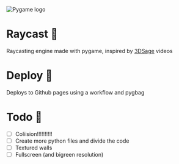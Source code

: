 ![Pygame logo](https://avatars.githubusercontent.com/u/106067362?s=280&v=4 "pygame logo")

# Raycast 📝
Raycasting engine made with pygame, inspired by [3DSage](https://www.youtube.com/@3DSage) videos

# Deploy 🚀
Deploys to Github pages using a workflow and pygbag

# Todo 🤔
- [ ] Coliision!!!!!!!!!!
- [ ] Create more python files and divide the code
- [ ] Textured walls
- [ ] Fullscreen (and bigreen resolution)
